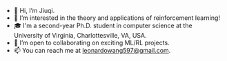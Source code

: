 - 👋 Hi, I’m Jiuqi.
- 👀 I’m interested in the theory and applications of reinforcement learning!
- 🎓 I'm a second-year Ph.D. student in computer science at the University of Virginia, Charlottesville, VA, USA.
- 💞️ I’m open to collaborating on exciting ML/RL projects.
- 📫 You can reach me at leonardowang597@gmail.com.

<!---
LeonardoWjq/LeonardoWjq is a ✨ special ✨ repository because its `README.md` (this file) appears on your GitHub profile.
You can click the Preview link to take a look at your changes.
--->
